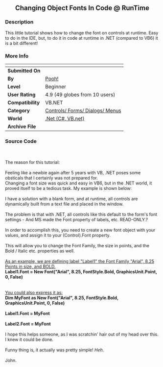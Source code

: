 ﻿<div align="center">

## Changing Object Fonts In Code @ RunTime


</div>

### Description

This little tutorial shows how to change the font on controls at runtime. Easy to do in the IDE, but, to do it in code at runtime in .NET (compared to VB6) it is a bit different!
 
### More Info
 


<span>             |<span>
---                |---
**Submitted On**   |
**By**             |[Pooh\!](https://github.com/Planet-Source-Code/PSCIndex/blob/master/ByAuthor/pooh.md)
**Level**          |Beginner
**User Rating**    |4.9 (49 globes from 10 users)
**Compatibility**  |VB\.NET
**Category**       |[Controls/ Forms/ Dialogs/ Menus](https://github.com/Planet-Source-Code/PSCIndex/blob/master/ByCategory/controls-forms-dialogs-menus__10-3.md)
**World**          |[\.Net \(C\#, VB\.net\)](https://github.com/Planet-Source-Code/PSCIndex/blob/master/ByWorld/net-c-vb-net.md)
**Archive File**   |[](https://github.com/Planet-Source-Code/pooh-changing-object-fonts-in-code-runtime__10-618/archive/master.zip)





### Source Code

<br><br>The reason for this tutorial:<br><br>Feeling like a newbie again after 5 years with VB, .NET poses some obsticals that I certainly was not prepared for.<br>Changing a font size was quick and easy in VB6, but in the .NET world, it proved itself to be a tedious task. My example is shown below:<br><br>
I have a solution with a blank form, and at runtime, all controls are dynamically built from a text file and placed in the window.<br><br>
The problem is that with .NET, all controls like this default to the form's font settings - And MS made the Font property of labels, etc. READ-ONLY.?<br><br>
In order to accomplish this, you need to create a new font object with your values, and assign it to your (Control).Font property.<br><br>
This will allow you to change the Font Family, the size in points, and the Bold / Italic etc. properties as well.<br>
<br>
<u>As an example, we are defining label "Label1" the Font Family "Arial", 8.25 Points in size, and BOLD.</u><br>
<b>Label1.Font = New Font("Arial", 8.25, FontStyle.Bold, GraphicsUnit.Point, 0, False)</b><br><br>
<br><u>You could also express it as:</u><br>
<b>Dim MyFont as New Font("Arial", 8.25, FontStyle.Bold, GraphicsUnit.Point, 0, False)
<br><br>
Label1.Font = MyFont<br><br>
Label2.Font = MyFont</b><br><br>
I hope this helps someone, as I was scratchin' hair out of my head over this. I
knew it could be done.<br><br> Funny thing is, it actually was pretty simple! <i>Heh</i>.<br><br>
John.

